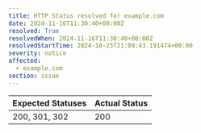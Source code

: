 ```yaml
---
title: HTTP Status resolved for example.com
date: 2024-11-16T11:30:40+00:00Z
resolved: True
resolvedWhen: 2024-11-16T11:30:40+00:00Z
resolvedStartTime: 2024-10-25T21:09:43.191474+00:00
severity: notice
affected:
  - example.com
section: issue
---
```


| Expected Statuses | Actual Status  |
|-------------------|----------------|
| 200, 301, 302 | 200 |
